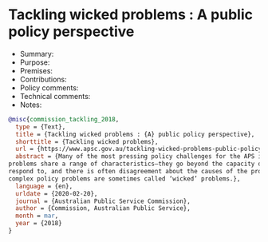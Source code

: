 # Tackling wicked problems : A public policy perspective

- Summary:
- Purpose:
- Premises:
- Contributions:
- Policy comments:
- Technical comments:
- Notes:

```bib
@misc{commission_tackling_2018,
  type = {Text},
  title = {Tackling wicked problems : {A} public policy perspective},
  shorttitle = {Tackling wicked problems},
  url = {https://www.apsc.gov.au/tackling-wicked-problems-public-policy-perspective},
  abstract = {Many of the most pressing policy challenges for the APS involve dealing with very complex problems. These
problems share a range of characteristics—they go beyond the capacity of any one organisation to understand and
respond to, and there is often disagreement about the causes of the problems and the best way to tackle them. These
complex policy problems are sometimes called ‘wicked’ problems.},
  language = {en},
  urldate = {2020-02-20},
  journal = {Australian Public Service Commission},
  author = {Commission, Australian Public Service},
  month = mar,
  year = {2018}
}
```
